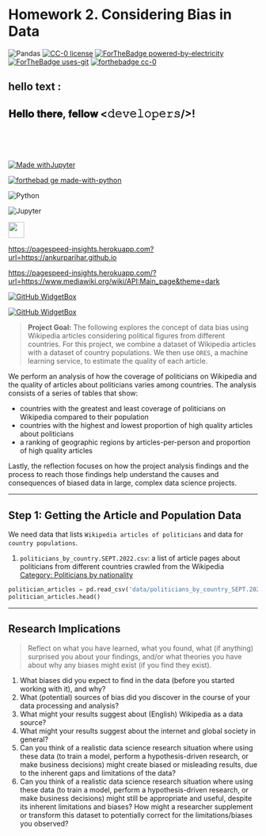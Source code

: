 # Homework 2. Considering Bias in Data
![Pandas](https://img.shields.io/badge/pandas-%23150458.svg?style=for-the-badge&logo=pandas&logoColor=white)
[![CC-0 license](https://img.shields.io/badge/License-CC--0-blue.svg)](https://creativecommons.org/licenses/by-nd/4.0)
[![ForTheBadge powered-by-electricity](http://ForTheBadge.com/images/badges/powered-by-electricity.svg)](http://ForTheBadge.com)
[![ForTheBadge uses-git](http://ForTheBadge.com/images/badges/uses-git.svg)](https://GitHub.com/)
[![forthebadge cc-0](http://ForTheBadge.com/images/badges/cc-0.svg)](http://ForTheBadge.com)


## hello text :
<div align="left">
<h2> 𝐇𝐞𝐥𝐥𝐨 𝐭𝐡𝐞𝐫𝐞, 𝐟𝐞𝐥𝐥𝐨𝐰 <𝚍𝚎𝚟𝚎𝚕𝚘𝚙𝚎𝚛𝚜/>!  </h2>
</div>
<br>
<br>
<br> 



[![Made withJupyter](https://img.shields.io/badge/Made%20with-Jupyter-orange?style=for-the-badge&logo=Jupyter)](https://jupyter.org/try)

[![forthebad
ge made-with-python](http://ForTheBadge.com/images/badges/made-with-python.svg)](https://www.python.org/)

![Python](https://img.shields.io/badge/Python-FFD43B?style=for-the-badge&logo=python&logoColor=blue)

![Jupyter](https://img.shields.io/badge/Jupyter-F37626.svg?&style=for-the-badge&logo=Jupyter&logoColor=white)

<img height="32" width="32" src="https://user-images.githubusercontent.com/61786322/195970564-6ff7fa35-43bb-4ff6-b415-e537e099074a.svg"/>

https://pagespeed-insights.herokuapp.com?url=https://ankurparihar.github.io

https://pagespeed-insights.herokuapp.com/?url=https://www.mediawiki.org/wiki/API:Main_page&theme=dark



[![GitHub WidgetBox](https://github-widgetbox.vercel.app/api/skills?names=js,ts,java,php,python,html,css,c,cpp,csharp,swift,rust,ruby,kotlin,erlang,dart,go,scala,elm,bash,r,xml,json,yaml,postgresql,mysql,haskell,powershell,lua,visualbasic,x86,arm,groovy,perl,solidity,fortran,sass,graphql,clojure,clojurescript,markdown)](https://github.com/Jurredr/github-widgetbox)


[![GitHub WidgetBox](https://github-widgetbox.vercel.app/api/profile?username=hluebbering&data=followers,repositories,stars,commits)](https://github.com/hluebbering/github-widgetbox)


> **Project Goal:** The following explores the concept of data bias using Wikipedia articles considering political figures from different countries. For this project, we combine a dataset of Wikipedia articles with a dataset of country populations. We then use `ORES`, a machine learning service, to estimate the quality of each article.

We perform an analysis of how the coverage of politicians on Wikipedia and the quality of articles about politicians varies among countries. The analysis consists of a series of tables that show:

- countries with the greatest and least coverage of politicians on Wikipedia compared to their population
- countries with the highest and lowest proportion of high quality articles about politicians
- a ranking of geographic regions by articles-per-person and proportion of high quality articles


Lastly, the reflection focuses on how the project analysis findings and the process to reach those findings help understand the causes and consequences of biased data in large, complex data science projects.

----------------------------------------------------


## Step 1: Getting the Article and Population Data


We need data that lists `Wikipedia articles of politicians` and data for `country populations`.


1. `politicians_by_country.SEPT.2022.csv`: a list of article pages about politicians from different countries crawled from the Wikipedia [Category: Politicians by nationality](https://en.wikipedia.org/wiki/Category:Politicians_by_nationality)

```python
politician_articles = pd.read_csv('data/politicians_by_country_SEPT.2022.csv')
politician_articles.head()
```






------------------------------------



## Research Implications


> Reflect on what you have learned, what you found, what (if anything) surprised you about your findings, and/or what theories you have about why any biases might exist (if you find they exist). 


1. What biases did you expect to find in the data (before you started working with it), and why?
2. What (potential) sources of bias did you discover in the course of your data processing and analysis?
3. What might your results suggest about (English) Wikipedia as a data source?
4. What might your results suggest about the internet and global society in general?
5. Can you think of a realistic data science research situation where using these data (to train a model, perform a hypothesis-driven research, or make business decisions) might create biased or misleading results, due to the inherent gaps and limitations of the data?
6. Can you think of a realistic data science research situation where using these data (to train a model, perform a hypothesis-driven research, or make business decisions) might still be appropriate and useful, despite its inherent limitations and biases?
How might a researcher supplement or transform this dataset to potentially correct for the limitations/biases you observed?





